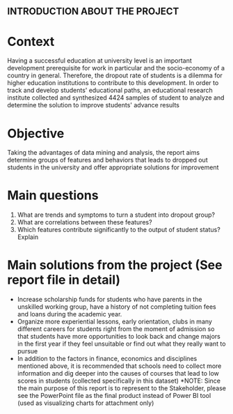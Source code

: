 ## INTRODUCTION ABOUT THE PROJECT
# Context
Having a successful education at university level is an important development prerequisite for work in particular and the socio-economy of a country in general. Therefore, the dropout rate of students is a dilemma for higher education institutions to contribute to this development. In order to track and develop students' educational paths, an educational research institute collected and synthesized 4424 samples of student to analyze and determine the solution to improve students' advance results
# Objective
Taking the advantages of data mining and analysis, the report aims determine groups of features and behaviors that leads to dropped out students in the university and offer appropriate solutions for improvement
# Main questions
1) What are trends and symptoms to turn a student into dropout group?
2) What are correlations between these features?
3) Which features contribute significantly to the output of student status? Explain
# Main solutions from the project (See report file in detail)
* Increase scholarship funds for students who have parents in the unskilled working group, have a history  of not completing tuition fees and loans during the academic year.
* Organize more experiential lessons, early orientation, clubs in many different careers for students right from the moment of admission so that students have more opportunities to look back and change majors in the first year if they feel unsuitable or find out what they really want to pursue
* In addition to the factors in finance, economics and disciplines mentioned above, it is recommended that schools need to collect more information and dig deeper into the causes of courses that lead to low scores in students (collected specifically in this dataset)
*NOTE: Since the main purpose of this report is to represent to the Stakeholder, please see the PowerPoint file as the final product instead of Power BI tool (used as visualizing charts for attachment only)
